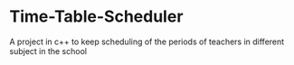 # Time-Table-Scheduler

A project in c++ to keep scheduling of the periods of teachers in different subject in the school 
